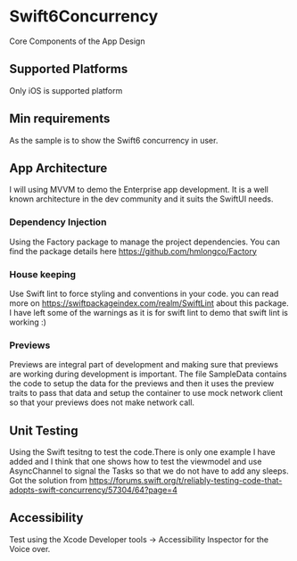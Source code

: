# Swift6Concurrency
Core Components of the App Design

## Supported Platforms
Only iOS is supported platform 

## Min requirements
As the sample is to show the Swift6 concurrency in user.

## App Architecture
I will using MVVM to demo the Enterprise app development. It is a well known architecture in the dev community and it suits the SwiftUI needs. 
 
### Dependency Injection
Using the Factory package to manage the project dependencies. You can find the package details here https://github.com/hmlongco/Factory
 
 ### House keeping
 Use Swift lint to force styling and conventions in your code. you can read more on https://swiftpackageindex.com/realm/SwiftLint about this package. I have left some of the warnings as it is for swift lint to demo that swift lint is working :) 
 
 ### Previews
 Previews are integral part of development and making sure that previews are working during development is important. The file SampleData contains the code to setup the data for the previews and then it uses the preview traits to pass that data and setup the container to use mock network client so that your previews does not make network call. 
 
 ## Unit Testing
 Using the Swift tesitng to test the code.There is only one example I have added and I think that one shows how to test the viewmodel and use AsyncChannel to signal  the Tasks so that we do not have to add any sleeps.
 Got the solution from 
 https://forums.swift.org/t/reliably-testing-code-that-adopts-swift-concurrency/57304/64?page=4
 
## Accessibility 
Test using the Xcode Developer tools -> Accessibility Inspector for the Voice over. 
